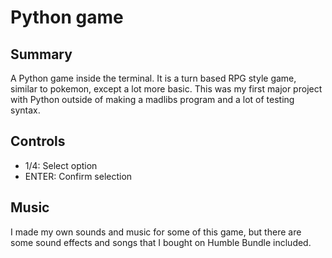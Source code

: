 # Python game

## Summary
A Python game inside the terminal. It is a turn based RPG style game, similar to pokemon, except a lot more basic.
This was my first major project with Python outside of making a madlibs program and a lot of testing syntax.


## Controls
- 1/4: Select option
- ENTER: Confirm selection

## Music
I made my own sounds and music for some of this game, but there are some sound effects and songs that I bought on Humble Bundle included.
